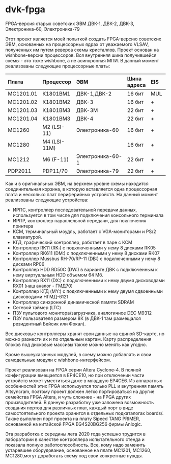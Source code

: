 # dvk-fpga
FPGA-версия старых советских ЭВМ ДВК-1, ДВК-2, ДВК-3, Электроника-60, Электроника-79

Этот проект является моей попыткой создать FPGA-версию советских ЭВМ, основанных на процессорных ядрах от уважаемого VLSAV, полученных им путем реверса схемы кристаллов.
Проект основан на wishbone-версии процессоров. Вся внутренняя шина получившейся схемы - это тоже wishbone, а не асинхронная МПИ. В данный момент реализованы следующие процессорные платы:

| Плата | Процессор | ЭВМ | Шина адреса | EIS | FIS | FPP | MMU |
|:----------------|:---------|:----------------|:---------------|:---|:---|:---|:---|
|  МС1201.01 |  К1801ВМ1     | ДВК-1,ДВК-2      | 16 бит|MUL|   |   |   |
|  МС1201.02 |  К1801ВМ2     | ДВК-3            | 16 бит| + | + |   |   |
|  МС1201.03 |  К1801ВМ3     | ДВК-3M           | 22 бит| + | + |   | + |
|  МС1201.04 |  К1801ВМ3     | ДВК-4            | 22 бит| + | + |   | + |
|  МС1260    |  М2 (LSI-11)  | Электроника-60   | 16 бит| + | + |   |   |
|  МС1280    |  М4 (LSI-11M) |                  | 16 бит| + | + |   |   |
|  MC1212    |  M6 (F-11)    | Электроника-60-1 | 22 бит| + |   | + | + |
|  PDP2011   |  PDP11/70     | Электроника-79   | 22 бит| + |   | + | + |

Как и в оригинальных ЭВМ, на верхнем уровне схемы находится соединительная корзина, в которую вставляется одна процессорная плата и несколько плат периферийных устройств. На данный момент реализованы следующие устройства:

- ИРПС, контроллер последовательной передачи данных, используется в том числе для подключения консольного терминала
- ИРПР, контроллер параллельной передачи, для поключения принтера
- КСМ, терминальный моудль, работает с VGA-мониторами и PS/2 клавиатурой.
- КГД, графический контроллер, работает в паре с КСМ
- Контроллер RK11 (RK:) с подключенными у нему 8 дисками RK05
- Контроллер RK611 (DM:) с подключенными у нему 8 дисками RK07
- Контроллер Mussbus RH-70/RP-11 (DB:) с подключенными у нему 8 дисками RP06
- Контроллер HDD RD50C (DW:) в варианте ДВК с подключенным к нему виртуальным HDD объемом 64 Мб.
- Контроллер RX11 (DX:)  с подключенными к нему двумя дисководами RX01 (наш аналог - ГМД70)
- Контроллер КГД (MY:) с подключенными к нему двумя сдвоенными дисководами НГМД-6121
- Контроллер синхронной динамической памяти SDRAM
- Сетевой таймер (LTC)
- ПЗУ пультового монитора/загрузчика, аналогичное DEC М9312
- ПЗУ пользователя размером 8К (в ДВК-1 там размещался резидентный Бейсик или Фокал).

Все дисковые контроллеры хранят свои данные на единой SD-карте, но можно разнести их и по отдельным картам. Карту распределения блоков под дисковые массивы также можно менять как угодно.

Кроме вышеуказанных модулей, в схему можно добавлять и свои самодельные модули с wishbone-интерфейсом.

Проект реализован на FPGA серии Altera Cyclone-4. В полной конфигурации вмещается в EP4CE10, но при отключении части устройств может уместиться даже в младшую EP4CE6. Из аппаратных особенностей этих FPGA используется только PLL и внутренняя память Altsyncram, поэтому проект должен легко портироваться на другие семейства FPGA Altera, и чуть сложнее - на FPGA других производителей. В данную разработку уже заложена возможность создания портов для различных плат, каждый порт в виде самостоятельного проекта хранится в отдельных подкаталогах boards/.
Также выполнен порт проекта на плату Sipeed TANG PRIMER, основанной на китайской FPGA EG4S20BG256 фирмы Anlogic.

Эта разработка с середины лета 2020 года успешно трудится в лаборатории в качестве контроллера испытательного стенда и показала полную работоспособность. Все, кому надо заменить устаревшее оборудование, основанное на плате МС1201, МС1260, МС1280,могут доработать схему под свои конкретные нужды.

